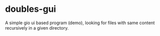 # doubles-gui

A simple gio ui based program (demo), looking for files with same content recursively in a given directory.
